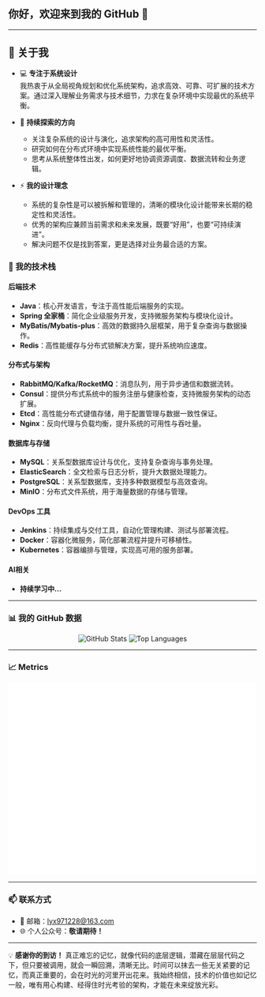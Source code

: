## 你好，欢迎来到我的 GitHub 👋

---

## 🌟 关于我

- 💻 **专注于系统设计**  
我热衷于从全局视角规划和优化系统架构，追求高效、可靠、可扩展的技术方案。通过深入理解业务需求与技术细节，力求在复杂环境中实现最优的系统平衡。

- 🌱 **持续探索的方向**

  - 关注复杂系统的设计与演化，追求架构的高可用性和灵活性。
  - 研究如何在分布式环境中实现系统性能的最优平衡。
  - 思考从系统整体性出发，如何更好地协调资源调度、数据流转和业务逻辑。

- ⚡ **我的设计理念**

  - 系统的复杂性是可以被拆解和管理的，清晰的模块化设计能带来长期的稳定性和灵活性。
  - 优秀的架构应兼顾当前需求和未来发展，既要“好用”，也要“可持续演进”。
  - 解决问题不仅是找到答案，更是选择对业务最合适的方案。

### 🚀 我的技术栈


#### 后端技术

- **Java**：核心开发语言，专注于高性能后端服务的实现。
- **Spring 全家桶**：简化企业级服务开发，支持微服务架构与模块化设计。
- **MyBatis/Mybatis-plus**：高效的数据持久层框架，用于复杂查询与数据操作。
- **Redis**：高性能缓存与分布式锁解决方案，提升系统响应速度。

#### 分布式与架构

- **RabbitMQ/Kafka/RocketMQ**：消息队列，用于异步通信和数据流转。
- **Consul**：提供分布式系统中的服务注册与健康检查，支持微服务架构的动态扩展。
- **Etcd**：高性能分布式键值存储，用于配置管理与数据一致性保证。
- **Nginx**：反向代理与负载均衡，提升系统的可用性与吞吐量。

#### 数据库与存储

- **MySQL**：关系型数据库设计与优化，支持复杂查询与事务处理。
- **ElasticSearch**：全文检索与日志分析，提升大数据处理能力。
- **PostgreSQL**：关系型数据库，支持多种数据模型与高效查询。
- **MinIO**：分布式文件系统，用于海量数据的存储与管理。

#### DevOps 工具

- **Jenkins**：持续集成与交付工具，自动化管理构建、测试与部署流程。
- **Docker**：容器化微服务，简化部署流程并提升可移植性。
- **Kubernetes**：容器编排与管理，实现高可用的服务部署。

#### AI相关 

- **持续学习中...**


---

### 📊 我的 GitHub 数据

<div align="center">
  <img src="https://github-readme-stats.vercel.app/api?username=Lyx3ZzSs&show_icons=true&theme=radical" alt="GitHub Stats" />
  <img src="https://github-readme-stats.vercel.app/api/top-langs/?username=Lyx3ZzSs&layout=compact&theme=radical" alt="Top Languages" />
</div>

---

### 📈 Metrics

<div align="center">
  <img src="/github-metrics.svg" alt="Metrics" />
</div>

---

### 📫 联系方式

- 📧 邮箱：lyx971228@163.com
- 🌐 个人公众号：**敬请期待！**

---

💡 **感谢你的到访！**
真正难忘的记忆，就像代码的底层逻辑，潜藏在层层代码之下，但只要被调用，就会一瞬回溯，清晰无比。时间可以抹去一些无关紧要的记忆，而真正重要的，会在时光的河里开出花来。我始终相信，技术的价值也如记忆一般，唯有用心构建、经得住时光考验的架构，才能在未来绽放光彩。

